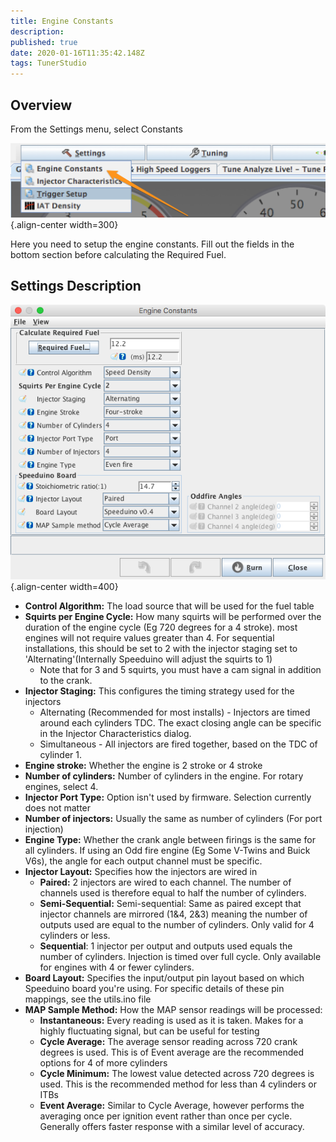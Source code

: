 ```yaml
---
title: Engine Constants
description: 
published: true
date: 2020-01-16T11:35:42.148Z
tags: TunerStudio
---
```


## Overview

From the Settings menu, select Constants

![TS_8.png](/img/TunerStudio/TS_8.png){.align-center width=300}

Here you need to setup the engine constants. Fill out the fields in the bottom section before calculating the Required Fuel.

## Settings Description

![engine.png](/img/constants/engine.png){.align-center width=400}
-   **Control Algorithm:** The load source that will be used for the fuel table
-   **Squirts per Engine Cycle:** How many squirts will be performed over the duration of the engine cycle (Eg 720 degrees for a 4 stroke). most engines will not require values greater than 4. For sequential installations, this should be set to 2 with the injector staging set to 'Alternating'(Internally Speeduino will adjust the squirts to 1)
    -   Note that for 3 and 5 squirts, you must have a cam signal in addition to the crank.
-   **Injector Staging:** This configures the timing strategy used for the injectors
    -   Alternating (Recommended for most installs) - Injectors are timed around each cylinders TDC. The exact closing angle can be specific in the Injector Characteristics dialog.
    -   Simultaneous - All injectors are fired together, based on the TDC of cylinder 1.
-   **Engine stroke:** Whether the engine is 2 stroke or 4 stroke
-   **Number of cylinders:** Number of cylinders in the engine. For rotary engines, select 4.
-   **Injector Port Type:** Option isn't used by firmware. Selection currently does not matter
-   **Number of injectors:** Usually the same as number of cylinders (For port injection)
-   **Engine Type:** Whether the crank angle between firings is the same for all cylinders. If using an Odd fire engine (Eg Some V-Twins and Buick V6s), the angle for each output channel must be specific.
-   **Injector Layout:** Specifies how the injectors are wired in
    -   **Paired:** 2 injectors are wired to each channel. The number of channels used is therefore equal to half the number of cylinders.
    -   **Semi-Sequential:** Semi-sequential: Same as paired except that injector channels are mirrored (1&4, 2&3) meaning the number of outputs used are equal to the number of cylinders. Only valid for 4 cylinders or less.
    -   **Sequential**: 1 injector per output and outputs used equals the number of cylinders. Injection is timed over full cycle. Only available for engines with 4 or fewer cylinders.
-   **Board Layout:** Specifies the input/output pin layout based on which Speeduino board you're using. For specific details of these pin mappings, see the utils.ino file
-   **MAP Sample Method:** How the MAP sensor readings will be processed:
    -   **Instantaneous:** Every reading is used as it is taken. Makes for a highly fluctuating signal, but can be useful for testing
    -   **Cycle Average:** The average sensor reading across 720 crank degrees is used. This is of Event average are the recommended options for 4 of more cylinders
    -   **Cycle Minimum:** The lowest value detected across 720 degrees is used. This is the recommended method for less than 4 cylinders or ITBs
    - **Event Average:** Similar to Cycle Average, however performs the averaging once per ignition event rather than once per cycle. Generally offers faster response with a similar level of accuracy. 
